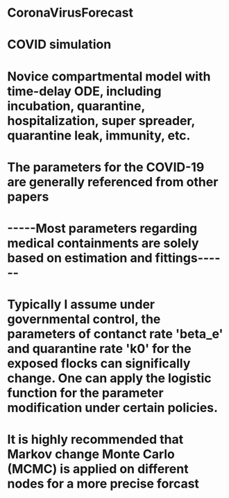 # CoronaVirusForecast

# COVID simulation

# Novice compartmental model with time-delay ODE, including incubation, quarantine, hospitalization, super spreader, quarantine leak, immunity, etc.
# The parameters for the COVID-19 are generally referenced from other papers

# -----Most parameters regarding medical containments are solely based on estimation and fittings------

# Typically I assume under governmental control, the parameters of contanct rate 'beta_e' and quarantine rate 'k0' for the exposed flocks can significally change. One can apply the logistic function for the parameter modification under certain policies.

# It is highly recommended that Markov change Monte Carlo (MCMC) is applied on different nodes for a more precise forcast
